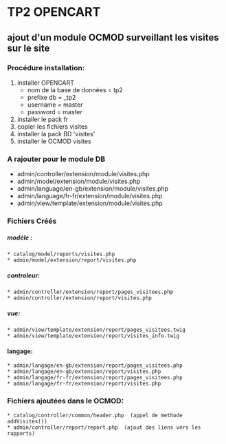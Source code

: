 # TP2 OPENCART
## ajout d'un module OCMOD surveillant les visites sur le site


### Procédure installation:

1. installer OPENCART
    * nom de la base de données = tp2 
    * prefixe db = _tp2
    * username = master
    * password = master
2. installer le pack fr
3. copier les fichiers visites
4. installer la pack BD 'visites'
5. installer le OCMOD visites

### A rajouter pour le module DB
   * admin/controller/extension/module/visites.php
   * admin/model/extension/module/visites.php
   * admin/language/en-gb/extension/module/visites.php
   * admin/language/fr-fr/extension/module/visites.php
   * admin/view/template/extension/module/visites.php
   
### Fichiers Créés

##### modèle : 
    * catalog/model/reports/visites.php
    * admin/model/extension/report/visites.php
##### controleur:
    * admin/controller/extension/report/pages_visitees.php
    * admin/controller/extension/report/visites.php
##### vue:
    * admin/view/template/extension/report/pages_visitees.twig
    * admin/view/template/extension/report/visites_info.twig
#### langage:
    * admin/langage/en-gb/extension/report/pages_visitees.php
    * admin/langage/en-gb/extension/report/visites.php
    * admin/langage/fr-fr/extension/report/pages_visitees.php   
    * admin/langage/fr-fr/extension/report/visites.php   



### Fichiers ajoutées dans le OCMOD:    
    * catalog/controller/common/header.php  (appel de methode addVisites())
    * admin/controller/report/report.php  (ajout des liens vers les rapports)
